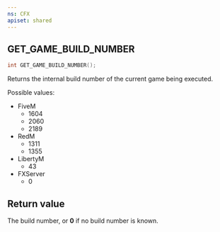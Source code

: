 ```yaml
---
ns: CFX
apiset: shared
---
```

## GET_GAME_BUILD_NUMBER

```c
int GET_GAME_BUILD_NUMBER();
```

Returns the internal build number of the current game being executed.

Possible values:

* FiveM
  * 1604
  * 2060
  * 2189
* RedM
  * 1311
  * 1355
* LibertyM
  * 43
* FXServer
  * 0

## Return value
The build number, or **0** if no build number is known.